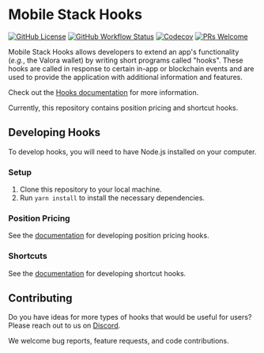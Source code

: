 # Mobile Stack Hooks

[![GitHub License](https://img.shields.io/github/license/valora-inc/hooks?color=blue)](https://github.com/valora-inc/hooks/blob/main/LICENSE)
[![GitHub Workflow Status](https://img.shields.io/github/actions/workflow/status/valora-inc/hooks/.github/workflows/workflow.yaml?branch=main)](https://github.com/valora-inc/hooks/actions/workflows/workflow.yaml?query=branch%3Amain)
[![Codecov](https://img.shields.io/codecov/c/github/valora-inc/hooks)](https://codecov.io/gh/valora-inc/hooks)
[![PRs Welcome](https://img.shields.io/badge/PRs-welcome-brightgreen.svg)](https://github.com/valora-inc/hooks#contributing)

Mobile Stack Hooks allows developers to extend an app's functionality (_e.g._, the Valora wallet) by writing short programs called "hooks". These hooks are called in response to certain in-app or blockchain events and are used to provide the application with additional information and features.

Check out the [Hooks documentation](https://docs.valora.xyz/hooks/) for more information.

Currently, this repository contains position pricing and shortcut hooks.

## Developing Hooks

To develop hooks, you will need to have Node.js installed on your computer.

### Setup

1. Clone this repository to your local machine.
2. Run `yarn install` to install the necessary dependencies.

### Position Pricing

See the [documentation](docs/types/position.md) for developing position pricing hooks.

### Shortcuts

See the [documentation](docs/types/shortcut.md) for developing shortcut hooks.

## Contributing

Do you have ideas for more types of hooks that would be useful for users?
Please reach out to us on [Discord](https://discord.com/invite/J5XMtMkwC4).

<!-- TODO If you'd like to contribute to this repository, please follow the [Contributing Guidelines](CONTRIBUTING.md).-->

We welcome bug reports, feature requests, and code contributions.
